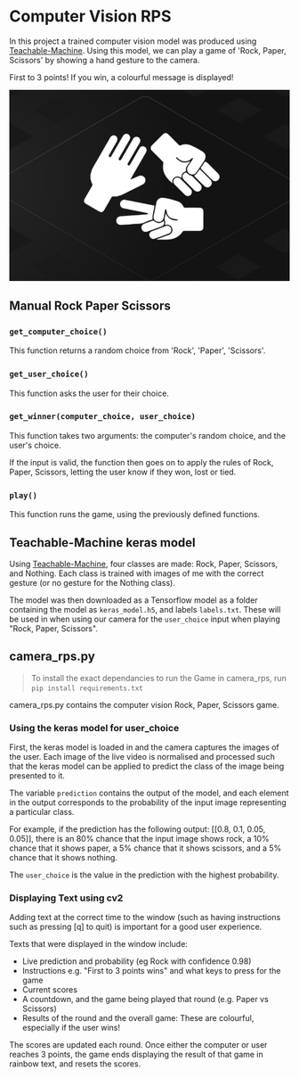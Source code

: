 # Computer Vision RPS
In this project a trained computer vision model was produced using [Teachable-Machine](https://teachablemachine.withgoogle.com/). Using this model, we can play a game of 'Rock, Paper, Scissors' by showing a hand gesture to the camera.

First to 3 points! If you win, a colourful message is displayed!

![](RPS-image.png)

## Manual Rock Paper Scissors
### `get_computer_choice()`
This function returns a random choice from 'Rock', 'Paper', 'Scissors'.

### `get_user_choice()`
This function asks the user for their choice.

### `get_winner(computer_choice, user_choice)`
This function takes two arguments: the computer's random choice, and the user's choice.

If the input is valid, the function then goes on to apply the rules of Rock, Paper, Scissors, letting the user know if they won, lost or tied.

### `play()`
This function runs the game, using the previously defined functions.

## Teachable-Machine keras model
Using [Teachable-Machine](https://teachablemachine.withgoogle.com/), four classes are made: Rock, Paper, Scissors, and Nothing. Each class is trained with images of me with the correct gesture (or no gesture for the Nothing class).

The model was then downloaded as a Tensorflow model as a folder containing the model as  `keras_model.h5`,  and labels `labels.txt`. These will be used in when using our camera for the `user_choice` input when playing "Rock, Paper, Scissors".

## camera_rps.py

>To install the exact dependancies to run the Game in camera_rps, run  `pip install requirements.txt`

camera_rps.py contains the computer vision Rock, Paper, Scissors game. 

### Using the keras model for user_choice 
First, the keras model is loaded in and the camera captures the images of the user. Each image of the live video is normalised and processed such that the keras model can be applied to predict the class of the image being presented to it.

The variable `prediction` contains the output of the model, and each element in the output corresponds to the probability of the input image representing a particular class.

For example, if the prediction has the following output: [[0.8, 0.1, 0.05, 0.05]], there is an 80% chance that the input image shows rock, a 10% chance that it shows paper, a 5% chance that it shows scissors, and a 5% chance that it shows nothing.

The `user_choice` is the value in the prediction with the highest probability.

### Displaying Text using cv2 
Adding text at the correct time to the window (such as having instructions such as pressing [q] to quit) is important for a good user experience.

Texts that were displayed in the window include:
- Live prediction and probability (eg Rock with confidence 0.98)
- Instructions e.g. "First to 3 points wins" and what keys to press for the game
- Current scores
- A countdown, and the game being played that round (e.g. Paper vs Scissors)
- Results of the round and the overall game: These are colourful, especially if the user wins!


The scores are updated each round. Once either the computer or user reaches 3 points, the game ends displaying the result of that game in rainbow text, and resets the scores.
